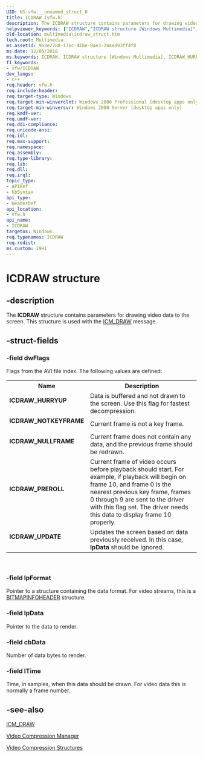 ```yaml
---
UID: NS:vfw.__unnamed_struct_8
title: ICDRAW (vfw.h)
description: The ICDRAW structure contains parameters for drawing video data to the screen. This structure is used with the ICM_DRAW message.
helpviewer_keywords: ["ICDRAW","ICDRAW structure [Windows Multimedia]","ICDRAW_HURRYUP","ICDRAW_NOTKEYFRAME","ICDRAW_NULLFRAME","ICDRAW_PREROLL","ICDRAW_UPDATE","multimedia.icdraw_COLLISION9","multimedia.icdraw_struct","vfw/ICDRAW"]
old-location: multimedia\icdraw_struct.htm
tech.root: Multimedia
ms.assetid: 9b3e2788-176c-41be-8ae3-244ed93ff4f8
ms.date: 12/05/2018
ms.keywords: ICDRAW, ICDRAW structure [Windows Multimedia], ICDRAW_HURRYUP, ICDRAW_NOTKEYFRAME, ICDRAW_NULLFRAME, ICDRAW_PREROLL, ICDRAW_UPDATE, multimedia.icdraw_COLLISION9, multimedia.icdraw_struct, vfw/ICDRAW
f1_keywords:
- vfw/ICDRAW
dev_langs:
- c++
req.header: vfw.h
req.include-header: 
req.target-type: Windows
req.target-min-winverclnt: Windows 2000 Professional [desktop apps only]
req.target-min-winversvr: Windows 2000 Server [desktop apps only]
req.kmdf-ver: 
req.umdf-ver: 
req.ddi-compliance: 
req.unicode-ansi: 
req.idl: 
req.max-support: 
req.namespace: 
req.assembly: 
req.type-library: 
req.lib: 
req.dll: 
req.irql: 
topic_type:
- APIRef
- kbSyntax
api_type:
- HeaderDef
api_location:
- Vfw.h
api_name:
- ICDRAW
targetos: Windows
req.typenames: ICDRAW
req.redist: 
ms.custom: 19H1
---
```


# ICDRAW structure


## -description



The <b>ICDRAW</b> structure contains parameters for drawing video data to the screen. This structure is used with the <a href="https://docs.microsoft.com/windows/desktop/Multimedia/icm-draw">ICM_DRAW</a> message.




## -struct-fields




### -field dwFlags

Flags from the AVI file index. The following values are defined:
          

<table>
<tr>
<th>Name</th>
<th>Description</th>
</tr>
<tr>
<td width="40%"><a id="ICDRAW_HURRYUP"></a><a id="icdraw_hurryup"></a><dl>
<dt><b>ICDRAW_HURRYUP</b></dt>
</dl>
</td>
<td width="60%">
Data is buffered and not drawn to the screen. Use this flag for fastest decompression.
              

</td>
</tr>
<tr>
<td width="40%"><a id="ICDRAW_NOTKEYFRAME"></a><a id="icdraw_notkeyframe"></a><dl>
<dt><b>ICDRAW_NOTKEYFRAME</b></dt>
</dl>
</td>
<td width="60%">
Current frame is not a key frame.
              

</td>
</tr>
<tr>
<td width="40%"><a id="ICDRAW_NULLFRAME"></a><a id="icdraw_nullframe"></a><dl>
<dt><b>ICDRAW_NULLFRAME</b></dt>
</dl>
</td>
<td width="60%">
Current frame does not contain any data, and the previous frame should be redrawn.
              

</td>
</tr>
<tr>
<td width="40%"><a id="ICDRAW_PREROLL"></a><a id="icdraw_preroll"></a><dl>
<dt><b>ICDRAW_PREROLL</b></dt>
</dl>
</td>
<td width="60%">
Current frame of video occurs before playback should start. For example, if playback will begin on frame 10, and frame 0 is the nearest previous key frame, frames 0 through 9 are sent to the driver with this flag set. The driver needs this data to display frame 10 properly.
              

</td>
</tr>
<tr>
<td width="40%"><a id="ICDRAW_UPDATE"></a><a id="icdraw_update"></a><dl>
<dt><b>ICDRAW_UPDATE</b></dt>
</dl>
</td>
<td width="60%">
Updates the screen based on data previously received. In this case, <b>lpData</b> should be ignored.
              

</td>
</tr>
</table>
 


### -field lpFormat

Pointer to a structure containing the data format. For video streams, this is a <a href="https://docs.microsoft.com/windows/desktop/api/wingdi/ns-wingdi-bitmapinfoheader">BITMAPINFOHEADER</a> structure.
          


### -field lpData

Pointer to the data to render.
          


### -field cbData

Number of data bytes to render.
          


### -field lTime

Time, in samples, when this data should be drawn. For video data this is normally a frame number.
          


## -see-also




<a href="https://docs.microsoft.com/windows/desktop/Multimedia/icm-draw">ICM_DRAW</a>



<a href="https://docs.microsoft.com/windows/desktop/Multimedia/video-compression-manager">Video Compression Manager</a>



<a href="https://docs.microsoft.com/windows/desktop/Multimedia/video-compression-structures">Video Compression Structures</a>
 

 

